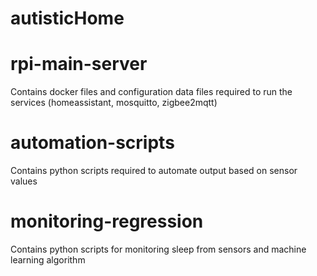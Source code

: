 # autisticHome

# rpi-main-server
Contains docker files and configuration data files required to run the services (homeassistant, mosquitto, zigbee2mqtt)

# automation-scripts
Contains python scripts required to automate output based on sensor values

# monitoring-regression
Contains python scripts for monitoring sleep from sensors and machine learning algorithm